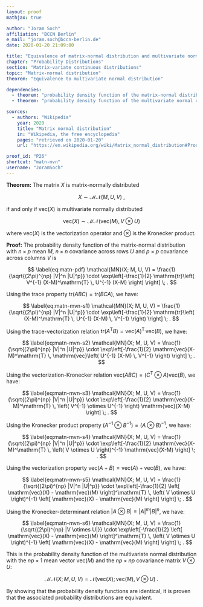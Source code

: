 ```yaml
---
layout: proof
mathjax: true

author: "Joram Soch"
affiliation: "BCCN Berlin"
e_mail: "joram.soch@bccn-berlin.de"
date: 2020-01-20 21:09:00

title: "Equivalence of matrix-normal distribution and multivariate normal distribution"
chapter: "Probability Distributions"
section: "Matrix-variate continuous distributions"
topic: "Matrix-normal distribution"
theorem: "Equivalence to multivariate normal distribution"

dependencies:
  - theorem: "probability density function of the matrix-normal distribution"
  - theorem: "probability density function of the multivariate normal distribution"

sources:
  - authors: "Wikipedia"
    year: 2020
    title: "Matrix normal distribution"
    in: "Wikipedia, the free encyclopedia"
    pages: "retrieved on 2020-01-20"
    url: "https://en.wikipedia.org/wiki/Matrix_normal_distribution#Proof"

proof_id: "P26"
shortcut: "matn-mvn"
username: "JoramSoch"
---
```



**Theorem:** The matrix $X$ is matrix-normally distributed

$$ \label{eq:matn}
X \sim \mathcal{MN}(M, U, V) \; ,
$$

if and only if $\mathrm{vec}(X)$ is multivariate normally distributed

$$ \label{eq:mvn}
\mathrm{vec}(X) \sim \mathcal{MN}(\mathrm{vec}(M), V \otimes U)
$$

where $\mathrm{vec}(X)$ is the vectorization operator and $\otimes$ is the Kronecker product.


**Proof:** The probability density function of the matrix-normal distribution with $n \times p$ mean $M$, $n \times n$ covariance across rows $U$ and $p \times p$ covariance across columns $V$ is

$$ \label{eq:matn-pdf}
\mathcal{MN}(X; M, U, V) = \frac{1}{\sqrt{(2\pi)^{np} |V|^n |U|^p}} \cdot \exp\left[-\frac{1}{2} \mathrm{tr}\left( V^{-1} (X-M)^\mathrm{T} \, U^{-1} (X-M) \right) \right] \; .
$$

Using the trace property $\mathrm{tr}(ABC) = \mathrm{tr}(BCA)$, we have:

$$ \label{eq:matn-mvn-s1}
\mathcal{MN}(X; M, U, V) = \frac{1}{\sqrt{(2\pi)^{np} |V|^n |U|^p}} \cdot \exp\left[-\frac{1}{2} \mathrm{tr}\left( (X-M)^\mathrm{T} \, U^{-1} (X-M) \, V^{-1} \right) \right] \; .
$$

Using the trace-vectorization relation $\mathrm{tr}(A^\mathrm{T} B) = \mathrm{vec}(A)^\mathrm{T} \, \mathrm{vec}(B)$, we have:

$$ \label{eq:matn-mvn-s2}
\mathcal{MN}(X; M, U, V) = \frac{1}{\sqrt{(2\pi)^{np} |V|^n |U|^p}} \cdot \exp\left[-\frac{1}{2} \mathrm{vec}(X-M)^\mathrm{T} \, \mathrm{vec}\left( U^{-1} (X-M) \, V^{-1} \right) \right] \; .
$$

Using the vectorization-Kronecker relation $\mathrm{vec}(ABC) = \left( C^\mathrm{T} \otimes A \right) \mathrm{vec}(B)$, we have:

$$ \label{eq:matn-mvn-s3}
\mathcal{MN}(X; M, U, V) = \frac{1}{\sqrt{(2\pi)^{np} |V|^n |U|^p}} \cdot \exp\left[-\frac{1}{2} \mathrm{vec}(X-M)^\mathrm{T} \, \left( V^{-1} \otimes U^{-1} \right) \mathrm{vec}(X-M) \right] \; .
$$

Using the Kronecker product property $\left( A^{-1} \otimes B^{-1} \right) = \left( A \otimes B \right)^{-1}$, we have:

$$ \label{eq:matn-mvn-s4}
\mathcal{MN}(X; M, U, V) = \frac{1}{\sqrt{(2\pi)^{np} |V|^n |U|^p}} \cdot \exp\left[-\frac{1}{2} \mathrm{vec}(X-M)^\mathrm{T} \, \left( V \otimes U \right)^{-1} \mathrm{vec}(X-M) \right] \; .
$$

Using the vectorization property $\mathrm{vec}(A+B) = \mathrm{vec}(A) + \mathrm{vec}(B)$, we have:

$$ \label{eq:matn-mvn-s5}
\mathcal{MN}(X; M, U, V) = \frac{1}{\sqrt{(2\pi)^{np} |V|^n |U|^p}} \cdot \exp\left[-\frac{1}{2} \left[ \mathrm{vec}(X) - \mathrm{vec}(M) \right]^\mathrm{T} \, \left( V \otimes U \right)^{-1} \left[ \mathrm{vec}(X) - \mathrm{vec}(M) \right] \right] \; .
$$

Using the Kronecker-determinant relation $\lvert A \otimes B \rvert = \lvert A \rvert^m \lvert B \rvert^n$, we have:

$$ \label{eq:matn-mvn-s6}
\mathcal{MN}(X; M, U, V) = \frac{1}{\sqrt{(2\pi)^{np} |V \otimes U|}} \cdot \exp\left[-\frac{1}{2} \left[ \mathrm{vec}(X) - \mathrm{vec}(M) \right]^\mathrm{T} \, \left( V \otimes U \right)^{-1} \left[ \mathrm{vec}(X) - \mathrm{vec}(M) \right] \right] \; .
$$

This is the probability density function of the multivariate normal distribution with the $np \times 1$ mean vector $\mathrm{vec}(M)$ and the $np \times np$ covariance matrix $V \otimes U$:

$$ \label{eq:matn-mvn}
\mathcal{MN}(X; M, U, V) = \mathcal{N}(\mathrm{vec}(X); \mathrm{vec}(M), V \otimes U) \; .
$$

By showing that the probability density functions are identical, it is proven that the associated probability distributions are equivalent.